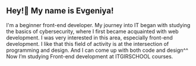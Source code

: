 ## Hey!👋 My name is Evgeniya!

<!--
**Painmybrain/painmybrain** is a ✨ _special_ ✨ repository because its `README.md` (this file) appears on your GitHub profile.

Here are some ideas to get you started:

- 🔭 I’m currently working on ...
- 🌱 I’m currently learning ...
- 👯 I’m looking to collaborate on ...
- 🤔 I’m looking for help with ...
- 💬 Ask me about ...
- 📫 How to reach me: ...
- 😄 Pronouns: ...
- ⚡ Fun fact: ...
-->
I'm a beginner front-end developer. My journey into IT began with studying the basics of cybersecurity, where I first became acquainted with web development. I was very interested in this area, especially front-end development. I like that this field of activity is at the intersection of programming and design. And I can come up with both code and design^^
Now I’m studying Front-end development at ITGIRSCHOOL courses.
